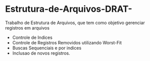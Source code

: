 Estrutura-de-Arquivos-DRAT-
===========================

Trabalho de Estrutura de Arquivos, que tem como objetivo gerenciar registros em arquivos

* Controle de Indices
* Controle de Registros Removidos utilizando Worst-Fit
* Buscas Sequenciais e por indices
* Inclusao de novos registros.
